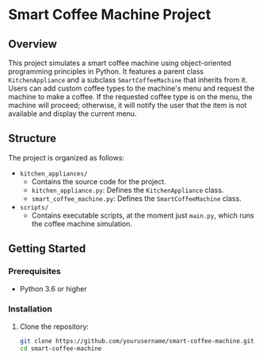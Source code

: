 # Smart Coffee Machine Project

## Overview

This project simulates a smart coffee machine using object-oriented programming principles in Python. It features a parent class `KitchenAppliance` and a subclass `SmartCoffeeMachine` that inherits from it. Users can add custom coffee types to the machine's menu and request the machine to make a coffee. If the requested coffee type is on the menu, the machine will proceed; otherwise, it will notify the user that the item is not available and display the current menu.

## Structure

The project is organized as follows:

- `kitchen_appliances/`
  - Contains the source code for the project.
  - `kitchen_appliance.py`: Defines the `KitchenAppliance` class.
  - `smart_coffee_machine.py`: Defines the `SmartCoffeeMachine` class.
- `scripts/`
  - Contains executable scripts, at the moment just `main.py`, which runs the coffee machine simulation.

## Getting Started

### Prerequisites

- Python 3.6 or higher

### Installation

1. Clone the repository:
   ```bash
   git clone https://github.com/yourusername/smart-coffee-machine.git
   cd smart-coffee-machine
   ```
